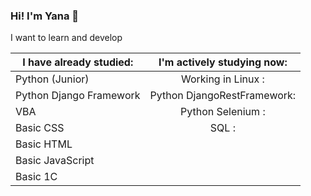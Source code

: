 ### Hi! I'm Yana 👋
I want to learn and develop

**I have already studied:**|**I'm actively studying now:**
---------------------------|:-------------------------: 
Python (Junior)            |Working in Linux          :
Python Django Framework    |Python DjangoRestFramework: 
VBA                        |Python Selenium           :
Basic CSS                  |SQL                       :
Basic HTML                 |               
Basic JavaScript           |               
Basic 1C                   |                               

